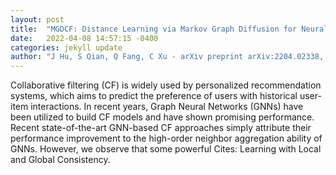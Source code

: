 ```yaml
---
layout: post
title:  "MGDCF: Distance Learning via Markov Graph Diffusion for Neural Collaborative Filtering"
date:   2022-04-08 14:57:15 -0400
categories: jekyll update
author: "J Hu, S Qian, Q Fang, C Xu - arXiv preprint arXiv:2204.02338, 2022"
---
```

Collaborative filtering (CF) is widely used by personalized recommendation systems, which aims to predict the preference of users with historical user-item interactions. In recent years, Graph Neural Networks (GNNs) have been utilized to build CF models and have shown promising performance. Recent state-of-the-art GNN-based CF approaches simply attribute their performance improvement to the high-order neighbor aggregation ability of GNNs. However, we observe that some powerful Cites: Learning with Local and Global Consistency.